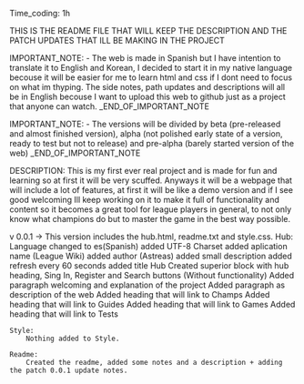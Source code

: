 Time_coding: 1h

THIS IS THE README FILE THAT WILL KEEP THE DESCRIPTION AND THE PATCH UPDATES THAT ILL BE MAKING IN THE PROJECT

IMPORTANT_NOTE: - The web is made in Spanish but I have intention to translate it to English and Korean, I decided
to start it in my native language becouse it will be easier for me to learn html and css if I dont need to focus
on what im thyping. The side notes, path updates and descriptions will all be in English becouse I want to upload 
this web to github just as a project that anyone can watch. _END_OF_IMPORTANT_NOTE

IMPORTANT_NOTE: - The versions will be divided by beta (pre-released and almost finished version), alpha (not polished 
early state of a version, ready to test but not to release) and pre-alpha (barely started version of the web)
_END_OF_IMPORTANT_NOTE

DESCRIPTION: 
            This is my first ever real project and is made for fun and learning so at first it will be very scuffed.
            Anyways it will be a webpage that will include a lot of features, at first it will be like a demo version
            and if I see good welcoming Ill keep working on it to make it full of functionality and content so it becomes
            a great tool for league players in general, to not only know what champions do but to master the game in the
            best way possible.

v 0.0.1 -> This version includes the hub.html, readme.txt and style.css.
    Hub:
        Language changed to es(Spanish)
        added UTF-8 Charset
        added aplication name (League Wiki)
        added author (Astreas)
        added small description
        added refresh every 60 seconds
        added title Hub
        Created superior block with hub heading, Sing In, Register and Search buttons (Without functionality)
        Added paragraph welcoming and explanation of the project
        Added paragraph as description of the web
        Added heading that will link to Champs
        Added heading that will link to Guides
        Added heading that will link to Games
        Added heading that will link to Tests

    Style:
        Nothing added to Style.

    Readme:
        Created the readme, added some notes and a description + adding the patch 0.0.1 update notes.
